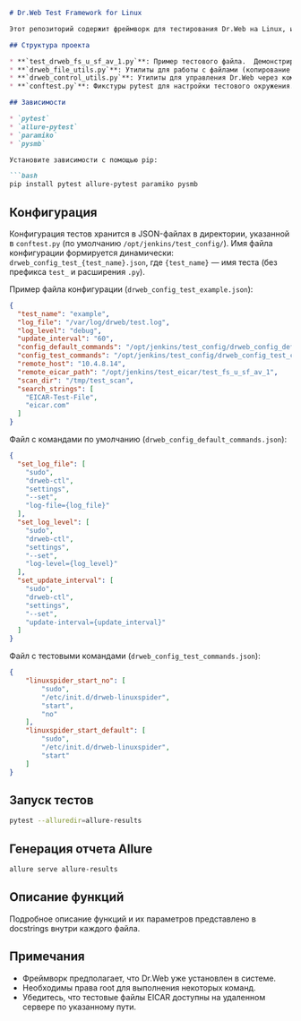 ```markdown
# Dr.Web Test Framework for Linux

Этот репозиторий содержит фреймворк для тестирования Dr.Web на Linux, использующий `pytest` и `allure`.

## Структура проекта

* **`test_drweb_fs_u_sf_av_1.py`**: Пример тестового файла.  Демонстрирует базовый тест обнаружения известных вирусов (EICAR).
* **`drweb_file_utils.py`**: Утилиты для работы с файлами (копирование по SSH, работа с Samba, чтение конфигурации).
* **`drweb_control_utils.py`**: Утилиты для управления Dr.Web через командную строку (запуск команд, установка параметров).
* **`conftest.py`**: Фикстуры pytest для настройки тестового окружения.

## Зависимости

* `pytest`
* `allure-pytest`
* `paramiko`
* `pysmb`

Установите зависимости с помощью pip:

```bash
pip install pytest allure-pytest paramiko pysmb
```

## Конфигурация

Конфигурация тестов хранится в JSON-файлах в директории, указанной в `conftest.py` (по умолчанию `/opt/jenkins/test_config/`).  Имя файла конфигурации формируется динамически: `drweb_config_test_{test_name}.json`, где `{test_name}` — имя теста (без префикса `test_` и расширения `.py`).

Пример файла конфигурации (`drweb_config_test_example.json`):

```json
{
  "test_name": "example",
  "log_file": "/var/log/drweb/test.log",
  "log_level": "debug",
  "update_interval": "60",
  "config_default_commands": "/opt/jenkins/test_config/drweb_config_default_commands.json",
  "config_test_commands": "/opt/jenkins/test_config/drweb_config_test_commands.json",
  "remote_host": "10.4.8.14",
  "remote_eicar_path": "/opt/jenkins/test_eicar/test_fs_u_sf_av_1",
  "scan_dir": "/tmp/test_scan",
  "search_strings": [
    "EICAR-Test-File",
    "eicar.com"
  ]
}
```

Файл с командами по умолчанию (`drweb_config_default_commands.json`):

```json
{
  "set_log_file": [
    "sudo",
    "drweb-ctl",
    "settings",
    "--set",
    "log-file={log_file}"
  ],
  "set_log_level": [
    "sudo",
    "drweb-ctl",
    "settings",
    "--set",
    "log-level={log_level}"
  ],
  "set_update_interval": [
    "sudo",
    "drweb-ctl",
    "settings",
    "--set",
    "update-interval={update_interval}"
  ]
}

```

Файл с тестовыми командами (`drweb_config_test_commands.json`):


```json
{
    "linuxspider_start_no": [
        "sudo",
        "/etc/init.d/drweb-linuxspider",
        "start",
        "no"
    ],
    "linuxspider_start_default": [
        "sudo",
        "/etc/init.d/drweb-linuxspider",
        "start"
    ]
}

```



## Запуск тестов

```bash
pytest --alluredir=allure-results
```

## Генерация отчета Allure

```bash
allure serve allure-results
```


## Описание функций

Подробное описание функций и их параметров представлено в docstrings внутри каждого файла.


## Примечания

*  Фреймворк предполагает, что Dr.Web уже установлен в системе.
*  Необходимы права root для выполнения некоторых команд.
*  Убедитесь, что тестовые файлы EICAR доступны на удаленном сервере по указанному пути.

```
